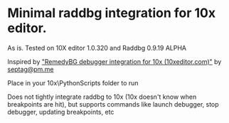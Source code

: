 # Minimal raddbg integration for 10x editor. 
As is. Tested on 10X editor 1.0.320 and Raddbg 0.9.19 ALPHA

Inspired by ["RemedyBG debugger integration for 10x (10xeditor.com)"](https://github.com/slynch8/10x/blob/main/PythonScripts/RemedyBG/RemedyBG.py) by septag@pm.me

Place in your 10x\PythonScripts folder to run

Does not tightly integrate raddbg to 10x (10x doesn't know when breakpoints are hit), but supports commands like launch debugger, stop debugger, updating breakpoints, etc

